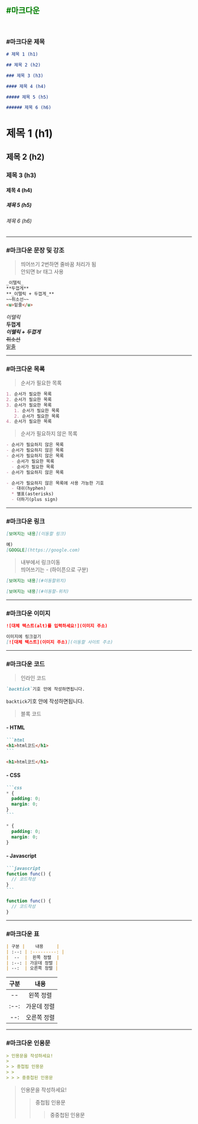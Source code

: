 ## <span style="color:green;font-weight:bold">#마크다운</span>

<br>

### #마크다운 제목

```md
# 제목 1 (h1)

## 제목 2 (h2)

### 제목 3 (h3)

#### 제목 4 (h4)

##### 제목 5 (h5)

###### 제목 6 (h6)
```

# 제목 1 (h1)

## 제목 2 (h2)

### 제목 3 (h3)

#### 제목 4 (h4)

##### 제목 5 (h5)

###### 제목 6 (h6)

---

### #마크다운 문장 및 강조

> 띄어쓰기 2번하면 줄바꿈 처리가 됨<br>
> 안되면 br 태그 사용

```md
_이텔릭_
**두껍게**
**_이텔릭 + 두껍게_**
~~취소선~~
<u>밑줄</u>
```

_이텔릭_  
**두껍게**  
**_이텔릭 + 두껍게_**  
~~취소선~~  
<u>밑줄</u>

<hr>

### #마크다운 목록

> 순서가 필요한 목록

```md
1. 순서가 필요한 목록
2. 순서가 필요한 목록
3. 순서가 필요한 목록
   1. 순서가 필요한 목록
   2. 순서가 필요한 목록
4. 순서가 필요한 목록
```

> 순서가 필요하지 않은 목록

```md
- 순서가 필요하지 않은 목록
- 순서가 필요하지 않은 목록
- 순서가 필요하지 않은 목록
  - 순서가 필요한 목록
  - 순서가 필요한 목록
- 순서가 필요하지 않은 목록

- 순서가 필요하지 않은 목록에 사용 가능한 기호
  - 대쉬(hyphen)
  * 별표(asterisks)
  - 더하기(plus sign)
```

---

### #마크다운 링크

```md
[보여지는 내용](이동할 링크)

예)
[GOOGLE](https://google.com)
```

> 내부에서 링크이동<br>
> 띄어쓰기는 - (하이픈으로 구분)

```md
[보여지는 내용](#이동할위치)

[보여지는 내용](#이동할-위치)
```

---

### #마크다운 이미지

```md
![대체 텍스트(alt)를 입력하세요!](이미지 주소)

이미지에 링크걸기
[![대체 텍스트](이미지 주소)](이동할 사이트 주소)
```

---

### #마크다운 코드

> 인라인 코드

```md
`backtick`기호 안에 작성하면됩니다.
```

`backtick`기호 안에 작성하면됩니다.

> 블록 코드

#### - HTML

````md
```html
<h1>html코드</h1>
```
````

```html
<h1>html코드</h1>
```

#### - CSS

````md
```css
* {
  padding: 0;
  margin: 0;
}
```
````

```css
* {
  padding: 0;
  margin: 0;
}
```

#### - Javascript

````md
```javascript
function func() {
  // 코드작성
}
```
````

```javascript
function func() {
  // 코드작성
}
```

---

### #마크다운 표

```md
| 구분 |    내용     |
| :--: | :---------: |
|  --  |  왼쪽 정렬  |
| :--: | 가운데 정렬 |
| --:  | 오른쪽 정렬 |
```

| 구분 |    내용     |
| :--: | :---------: |
|  --  |  왼쪽 정렬  |
| :--: | 가운데 정렬 |
| --:  | 오른쪽 정렬 |

---

### #마크다운 인용문

```md
> 인용문을 작성하세요!
>
> > 중첩됩 인용문
> >
> > > 중중첩된 인용문
```

> 인용문을 작성하세요!
>
> > 중첩됩 인용문
> >
> > > 중중첩된 인용문
